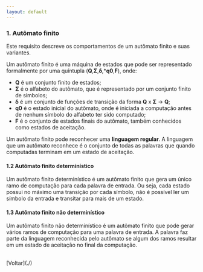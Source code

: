 ```yaml
---
layout: default
---
```


### 1. Autômato finito

Este requisito descreve os comportamentos de um autômato finito e suas variantes.

Um autômato finito é uma máquina de estados que pode ser representado formalmente por uma quíntupla (**Q**,**Σ**,**δ**,***q0**,**F**), onde:

- **Q** é um conjunto finito de estados;
- **Σ** é o alfabeto do autômato, que é representado por um conjunto finito de símbolos;
- **δ** é um conjunto de funções de transição da forma **Q** x **Σ** → **Q**;
- **q0** é o estado inicial do autômato, onde é iniciada a computação antes de nenhum símbolo do alfabeto ter sido computado;
- **F** é o conjunto de estados finais do autômato, também conhecidos como estados de aceitação.

Um autômato finito pode reconhecer uma **linguagem regular**. A linguagem que um autômato reconhece é o conjunto de todas as palavras que quando computadas terminam em um estado de aceitação. 

#### 1.2 Autômato finito determinístico

Um autômato finito determinístico é um autômato finito que gera um único ramo de computação para cada palavra de entrada. Ou seja, cada estado possui no máximo uma transição por cada símbolo, não é possível ler um símbolo da entrada e transitar para mais de um estado.

#### 1.3 Autômato finito não determinístico

Um autômato finito não determinístico é um autômato finito que pode gerar vários ramos de computação para uma palavra de entrada. A palavra faz parte da linguagem reconhecida pelo autômato se algum dos ramos resultar em um estado de aceitação no final da computação.

<br>
[Voltar](./)
